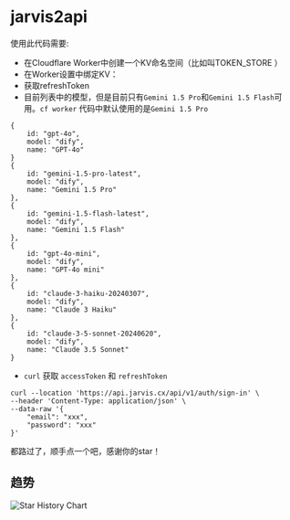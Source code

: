 # jarvis2api
使用此代码需要:
- 在Cloudflare Worker中创建一个KV命名空间（比如叫TOKEN_STORE ）
- 在Worker设置中绑定KV：
- 获取refreshToken
- 目前列表中的模型，但是目前只有`Gemini 1.5 Pro`和`Gemini 1.5 Flash`可用。`cf worker` 代码中默认使用的是`Gemini 1.5 Pro`
```
{
    id: "gpt-4o",
    model: "dify",
    name: "GPT-4o"
}
{
    id: "gemini-1.5-pro-latest",
    model: "dify",
    name: "Gemini 1.5 Pro"
},
{
    id: "gemini-1.5-flash-latest",
    model: "dify",
    name: "Gemini 1.5 Flash"
},
{
    id: "gpt-4o-mini",
    model: "dify",
    name: "GPT-4o mini"
},
{
    id: "claude-3-haiku-20240307",
    model: "dify",
    name: "Claude 3 Haiku"
},
{
    id: "claude-3-5-sonnet-20240620",
    model: "dify",
    name: "Claude 3.5 Sonnet"
}
```
- `curl` 获取 `accessToken` 和 `refreshToken`
```
curl --location 'https://api.jarvis.cx/api/v1/auth/sign-in' \
--header 'Content-Type: application/json' \
--data-raw '{
    "email": "xxx",
    "password": "xxx"
}'
```
都路过了，顺手点一个吧，感谢你的star！

## 趋势
<picture>
  <source
    media="(prefers-color-scheme: dark)"
    srcset="https://api.star-history.com/svg?repos=cunninger/jarvis2api&type=Date&theme=dark"
  />
  <source
    media="(prefers-color-scheme: light)"
    srcset="https://api.star-history.com/svg?repos=cunninger/jarvis2api&type=Date"
  />
  <img
    alt="Star History Chart"
    src="https://api.star-history.com/svg?repos=cunninger/jarvis2api&type=Date"
  />
</picture>
